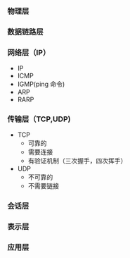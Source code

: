 ### 物理层

### 数据链路层

### 网络层（IP）

- IP
- ICMP
- IGMP(ping 命令)
- ARP
- RARP

### 传输层（TCP,UDP)

- TCP
  - 可靠的
  - 需要连接
  - 有验证机制（三次握手，四次挥手）
- UDP
  - 不可靠的
  - 不需要链接

### 会话层

### 表示层

### 应用层
